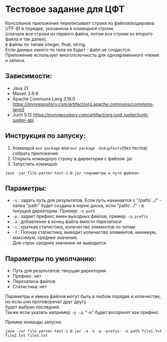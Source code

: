 # Тестовое задание для ЦФТ

Консольное приложение переписывает строки из файлов(кодировка UTF-8) в порядке, указанном в командной строке  
(сначала все строки из первого файла, потом все строки из второго файла и так далее),  
в файлы по типам integer, float, string.  
Если данных какого-то типа не будет - файл не создастся.  
Приложение использует многопоточность для одновременного чтения и записи.  

## Зависимости:
* Java 21
* Maven 3.9.9
* Apache Commons Lang 3.18.0  https://mvnrepository.com/artifact/org.apache.commons/commons-lang3
* Junit 5.12  https://mvnrepository.com/artifact/org.junit.jupiter/junit-jupiter-api

## Инструкция по запуску:
1. Командой ```mvn package``` или ```mvn package -DskipTests```(без тестов) собрать приложение
2. Открыть командную строку в директории с файлом .jar
3. Запустить командой:
```
java -jar file-parser-test-1.0.jar <параметры и пути файлов>
```

## Параметры:
* ```-o``` : задать путь для результатов.
Если путь начинается с "/path/.../" - папка "path" будет создана в корне диска,
если "path/.../" - в текущей директории. Пример: ```-o path``` 
* ```-p``` : задает префикс имен выходных файлов, пример: ```-p prefix```
* ```-a``` : добавление в конец файла вместо перезаписи
* ```-s``` : краткая статистика, количество элементов по типам
* ```-f``` : Полная статистика, выводит количество элементов, минимум, максимум, среднее значение.  
Для строк среднее значение не выводится.  

## Параметры по умолчанию:
* Путь для результатов: текущая директория
* Префикс: нет
* Перезапись файлов
* Статистика: нет

Параметры и имена файлов могут быть в любом порядке и количестве, но если они противоречат друг другу  
будет выбран последний.  
Также если указать например ```-p -a```, "-a" будет воспринят как префикс

Пример команды запуска:
```
java -jar file-parser-test-1.0.jar -a -s -p -prefix- -o path file1.txt file2.txt file3.txt
```

